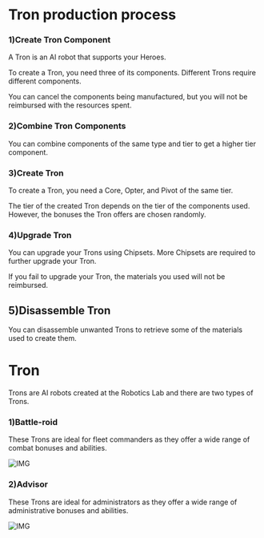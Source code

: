 # Tron production process

### 1)Create Tron Component

  A Tron is an AI robot that supports your Heroes.

To create a Tron, you need three of its components. Different Trons require different components.

You can cancel the components being manufactured, but you will not be reimbursed with the resources spent.



### 2)Combine Tron Components

 You can combine components of the same type and tier to get a higher tier component.



### 3)Create Tron

 To create a Tron, you need a Core, Opter, and Pivot of the same tier.

The tier of the created Tron depends on the tier of the components used. However, the bonuses the Tron offers are chosen randomly.



### 4)Upgrade Tron

 You can upgrade your Trons using Chipsets. More Chipsets are required to further upgrade your Tron.

If you fail to upgrade your Tron, the materials you used will not be reimbursed.



## 5)Disassemble Tron

 You can disassemble unwanted Trons to retrieve some of the materials used to create them.











# Tron

 Trons are AI robots created at the Robotics Lab and there are two types of Trons.



### 1)Battle-roid

 These Trons are ideal for fleet commanders as they offer a wide range of combat bonuses and abilities.

![IMG]()



### 2)Advisor

 These Trons are ideal for administrators as they offer a wide range of administrative bonuses and abilities.

![IMG]()